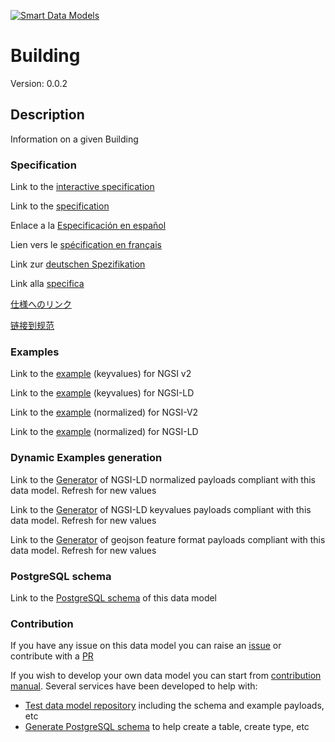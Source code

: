 [![Smart Data Models](https://smartdatamodels.org/wp-content/uploads/2022/01/SmartDataModels_logo.png "Logo")](https://smartdatamodels.org)
# Building
Version: 0.0.2

## Description 

Information on a given Building
### Specification

Link to the [interactive specification](https://swagger.lab.fiware.org/?url=https://smart-data-models.github.io/dataModel.Building/Building/swagger.yaml)

Link to the [specification](https://github.com/smart-data-models/dataModel.Building/blob/master/Building/doc/spec.md)

Enlace a la [Especificación en español](https://github.com/smart-data-models/dataModel.Building/blob/master/Building/doc/spec_ES.md)

Lien vers le [spécification en français](https://github.com/smart-data-models/dataModel.Building/blob/master/Building/doc/spec_FR.md)

Link zur [deutschen Spezifikation](https://github.com/smart-data-models/dataModel.Building/blob/master/Building/doc/spec_DE.md)

Link alla [specifica](https://github.com/smart-data-models/dataModel.Building/blob/master/Building/doc/spec_IT.md)

[仕様へのリンク](https://github.com/smart-data-models/dataModel.Building/blob/master/Building/doc/spec_JA.md)

[链接到规范](https://github.com/smart-data-models/dataModel.Building/blob/master/Building/doc/spec_ZH.md)
### Examples

Link to the [example](https://smart-data-models.github.io/dataModel.Building/Building/examples/example.json) (keyvalues) for NGSI v2

Link to the [example](https://smart-data-models.github.io/dataModel.Building/Building/examples/example.jsonld) (keyvalues) for NGSI-LD

Link to the [example](https://smart-data-models.github.io/dataModel.Building/Building/examples/example-normalized.json) (normalized) for NGSI-V2

Link to the [example](https://smart-data-models.github.io/dataModel.Building/Building/examples/example-normalized.jsonld) (normalized) for NGSI-LD
### Dynamic Examples generation

Link to the [Generator](https://smartdatamodels.org/extra/ngsi-ld_generator.php?schemaUrl=https://raw.githubusercontent.com/smart-data-models/dataModel.Building/master/Building/schema.json&email=info@smartdatamodels.org) of NGSI-LD normalized payloads compliant with this data model. Refresh for new values

Link to the [Generator](https://smartdatamodels.org/extra/ngsi-ld_generator_keyvalues.php?schemaUrl=https://raw.githubusercontent.com/smart-data-models/dataModel.Building/master/Building/schema.json&email=info@smartdatamodels.org) of NGSI-LD keyvalues payloads compliant with this data model. Refresh for new values

Link to the [Generator](https://smartdatamodels.org/extra/geojson_features_generator.php?schemaUrl=https://raw.githubusercontent.com/smart-data-models/dataModel.Building/master/Building/schema.json&email=info@smartdatamodels.org) of geojson feature format payloads compliant with this data model. Refresh for new values
### PostgreSQL schema

Link to the [PostgreSQL schema](https://smart-data-models.github.io/dataModel.Building/Building/schema.sql) of this data model
### Contribution

 If you have any issue on this data model you can raise an [issue](https://github.com/smart-data-models/dataModel.Building/issues)  or contribute with a [PR](https://github.com/smart-data-models/dataModel.Building/pulls)

 If you wish to develop your own data model you can start from [contribution manual](https://bit.ly/contribution_manual). Several services have been developed to help with: 
 - [Test data model repository](https://smartdatamodels.org/index.php/data-models-contribution-api/) including the schema and example payloads, etc
 - [Generate PostgreSQL schema](https://smartdatamodels.org/index.php/sql-service/) to help create a table, create type, etc